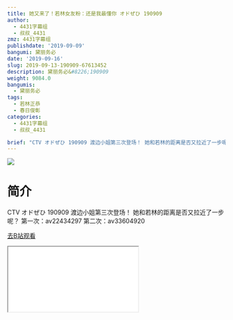 ```yaml
---
title: 她又来了！若林女友粉：还是我最懂你 オドぜひ 190909
author:
  - 4431字幕组
  - 叔叔_4431
zmz: 4431字幕组
publishdate: '2019-09-09'
bangumi: 黛丽务必
date: '2019-09-16'
slug: 2019-09-13-190909-67613452
description: 黛丽务必&#8226;190909
weight: 9084.0
bangumis:
  - 黛丽务必
tags:
  - 若林正恭
  - 春日俊彰
categories:
  - 4431字幕组
  - 叔叔_4431

brief: "CTV オドぜひ 190909 渡边小姐第三次登场！ 她和若林的距离是否又拉近了一步呢？ 第一次：av22434297 第二次：av33604920"
---
```

![](https://raw.githubusercontent.com/tcgriffith/owaraisite/master/static/tmpimg/7c59d609eaf3ae833781a8ef4004aa84cf1dc629.jpg.480.jpg)
# 简介  
CTV オドぜひ 190909
渡边小姐第三次登场！
她和若林的距离是否又拉近了一步呢？
第一次：av22434297
第二次：av33604920  

[去B站观看](https://www.bilibili.com/video/av67613452/)
<div class ="resp-container"><iframe class="testiframe" src="//player.bilibili.com/player.html?aid=67613452"", scrolling="no", allowfullscreen="true" > </iframe></div> 
